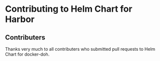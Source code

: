 # Contributing to Helm Chart for Harbor

## Contributers

Thanks very much to all contributers who submitted pull requests to Helm Chart for docker-doh.

